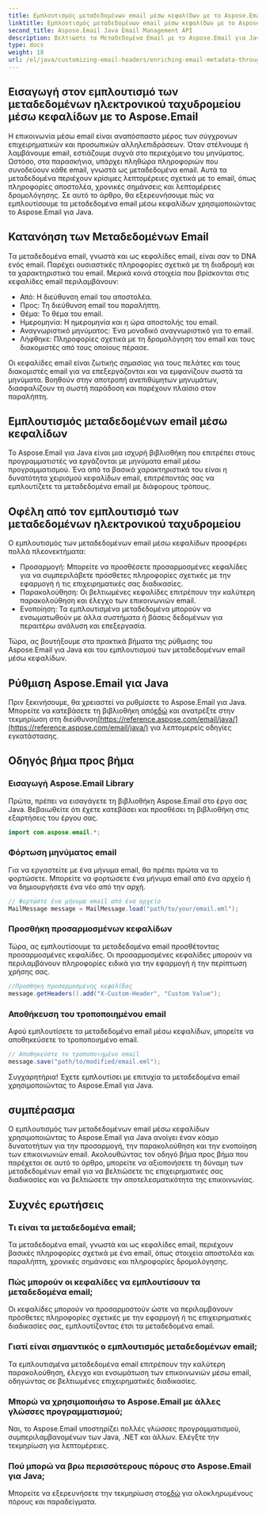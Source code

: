 ```yaml
---
title: Εμπλουτισμός μεταδεδομένων email μέσω κεφαλίδων με το Aspose.Email
linktitle: Εμπλουτισμός μεταδεδομένων email μέσω κεφαλίδων με το Aspose.Email
second_title: Aspose.Email Java Email Management API
description: Βελτιώστε τα Μεταδεδομένα Email με το Aspose.Email για Java. Μάθετε πώς να εμπλουτίζετε τις κεφαλίδες email για βελτιωμένη παρακολούθηση και προσαρμογή με το Aspose.Email.
type: docs
weight: 18
url: /el/java/customizing-email-headers/enriching-email-metadata-through-headers/
---
```


## Εισαγωγή στον εμπλουτισμό των μεταδεδομένων ηλεκτρονικού ταχυδρομείου μέσω κεφαλίδων με το Aspose.Email

Η επικοινωνία μέσω email είναι αναπόσπαστο μέρος των σύγχρονων επιχειρηματικών και προσωπικών αλληλεπιδράσεων. Όταν στέλνουμε ή λαμβάνουμε email, εστιάζουμε συχνά στο περιεχόμενο του μηνύματος. Ωστόσο, στα παρασκήνια, υπάρχει πληθώρα πληροφοριών που συνοδεύουν κάθε email, γνωστά ως μεταδεδομένα email. Αυτά τα μεταδεδομένα περιέχουν κρίσιμες λεπτομέρειες σχετικά με το email, όπως πληροφορίες αποστολέα, χρονικές σημάνσεις και λεπτομέρειες δρομολόγησης. Σε αυτό το άρθρο, θα εξερευνήσουμε πώς να εμπλουτίσουμε τα μεταδεδομένα email μέσω κεφαλίδων χρησιμοποιώντας το Aspose.Email για Java.

## Κατανόηση των Μεταδεδομένων Email

Τα μεταδεδομένα email, γνωστά και ως κεφαλίδες email, είναι σαν το DNA ενός email. Παρέχει ουσιαστικές πληροφορίες σχετικά με τη διαδρομή και τα χαρακτηριστικά του email. Μερικά κοινά στοιχεία που βρίσκονται στις κεφαλίδες email περιλαμβάνουν:

- Από: Η διεύθυνση email του αποστολέα.
- Προς: Τη διεύθυνση email του παραλήπτη.
- Θέμα: Το θέμα του email.
- Ημερομηνία: Η ημερομηνία και η ώρα αποστολής του email.
- Αναγνωριστικό μηνύματος: Ένα μοναδικό αναγνωριστικό για το email.
- Λήφθηκε: Πληροφορίες σχετικά με τη δρομολόγηση του email και τους διακομιστές από τους οποίους πέρασε.

Οι κεφαλίδες email είναι ζωτικής σημασίας για τους πελάτες και τους διακομιστές email για να επεξεργάζονται και να εμφανίζουν σωστά τα μηνύματα. Βοηθούν στην αποτροπή ανεπιθύμητων μηνυμάτων, διασφαλίζουν τη σωστή παράδοση και παρέχουν πλαίσιο στον παραλήπτη.

## Εμπλουτισμός μεταδεδομένων email μέσω κεφαλίδων

Το Aspose.Email για Java είναι μια ισχυρή βιβλιοθήκη που επιτρέπει στους προγραμματιστές να εργάζονται με μηνύματα email μέσω προγραμματισμού. Ένα από τα βασικά χαρακτηριστικά του είναι η δυνατότητα χειρισμού κεφαλίδων email, επιτρέποντάς σας να εμπλουτίζετε τα μεταδεδομένα email με διάφορους τρόπους.

## Οφέλη από τον εμπλουτισμό των μεταδεδομένων ηλεκτρονικού ταχυδρομείου

Ο εμπλουτισμός των μεταδεδομένων email μέσω κεφαλίδων προσφέρει πολλά πλεονεκτήματα:

- Προσαρμογή: Μπορείτε να προσθέσετε προσαρμοσμένες κεφαλίδες για να συμπεριλάβετε πρόσθετες πληροφορίες σχετικές με την εφαρμογή ή τις επιχειρηματικές σας διαδικασίες.
- Παρακολούθηση: Οι βελτιωμένες κεφαλίδες επιτρέπουν την καλύτερη παρακολούθηση και έλεγχο των επικοινωνιών email.
- Ενοποίηση: Τα εμπλουτισμένα μεταδεδομένα μπορούν να ενσωματωθούν με άλλα συστήματα ή βάσεις δεδομένων για περαιτέρω ανάλυση και επεξεργασία.

Τώρα, ας βουτήξουμε στα πρακτικά βήματα της ρύθμισης του Aspose.Email για Java και του εμπλουτισμού των μεταδεδομένων email μέσω κεφαλίδων.

## Ρύθμιση Aspose.Email για Java

 Πριν ξεκινήσουμε, θα χρειαστεί να ρυθμίσετε το Aspose.Email για Java. Μπορείτε να κατεβάσετε τη βιβλιοθήκη από[εδώ](https://releases.aspose.com/email/java/) και ανατρέξτε στην τεκμηρίωση στη διεύθυνση[https://reference.aspose.com/email/java/](https://reference.aspose.com/email/java/) για λεπτομερείς οδηγίες εγκατάστασης.

## Οδηγός βήμα προς βήμα

### Εισαγωγή Aspose.Email Library

Πρώτα, πρέπει να εισαγάγετε τη βιβλιοθήκη Aspose.Email στο έργο σας Java. Βεβαιωθείτε ότι έχετε κατεβάσει και προσθέσει τη βιβλιοθήκη στις εξαρτήσεις του έργου σας.

```java
import com.aspose.email.*;
```

### Φόρτωση μηνύματος email

Για να εργαστείτε με ένα μήνυμα email, θα πρέπει πρώτα να το φορτώσετε. Μπορείτε να φορτώσετε ένα μήνυμα email από ένα αρχείο ή να δημιουργήσετε ένα νέο από την αρχή.

```java
// Φορτώστε ένα μήνυμα email από ένα αρχείο
MailMessage message = MailMessage.load("path/to/your/email.eml");
```

### Προσθήκη προσαρμοσμένων κεφαλίδων

Τώρα, ας εμπλουτίσουμε τα μεταδεδομένα email προσθέτοντας προσαρμοσμένες κεφαλίδες. Οι προσαρμοσμένες κεφαλίδες μπορούν να περιλαμβάνουν πληροφορίες ειδικά για την εφαρμογή ή την περίπτωση χρήσης σας.

```java
//Προσθήκη προσαρμοσμένης κεφαλίδας
message.getHeaders().add("X-Custom-Header", "Custom Value");
```

### Αποθήκευση του τροποποιημένου email

Αφού εμπλουτίσετε τα μεταδεδομένα email μέσω κεφαλίδων, μπορείτε να αποθηκεύσετε το τροποποιημένο email.

```java
// Αποθηκεύστε το τροποποιημένο email
message.save("path/to/modified/email.eml");
```

Συγχαρητήρια! Έχετε εμπλουτίσει με επιτυχία τα μεταδεδομένα email χρησιμοποιώντας το Aspose.Email για Java.

## συμπέρασμα

Ο εμπλουτισμός των μεταδεδομένων email μέσω κεφαλίδων χρησιμοποιώντας το Aspose.Email για Java ανοίγει έναν κόσμο δυνατοτήτων για την προσαρμογή, την παρακολούθηση και την ενοποίηση των επικοινωνιών email. Ακολουθώντας τον οδηγό βήμα προς βήμα που παρέχεται σε αυτό το άρθρο, μπορείτε να αξιοποιήσετε τη δύναμη των μεταδεδομένων email για να βελτιώσετε τις επιχειρηματικές σας διαδικασίες και να βελτιώσετε την αποτελεσματικότητα της επικοινωνίας.

## Συχνές ερωτήσεις

### Τι είναι τα μεταδεδομένα email;

Τα μεταδεδομένα email, γνωστά και ως κεφαλίδες email, περιέχουν βασικές πληροφορίες σχετικά με ένα email, όπως στοιχεία αποστολέα και παραλήπτη, χρονικές σημάνσεις και πληροφορίες δρομολόγησης.

### Πώς μπορούν οι κεφαλίδες να εμπλουτίσουν τα μεταδεδομένα email;

Οι κεφαλίδες μπορούν να προσαρμοστούν ώστε να περιλαμβάνουν πρόσθετες πληροφορίες σχετικές με την εφαρμογή ή τις επιχειρηματικές διαδικασίες σας, εμπλουτίζοντας έτσι τα μεταδεδομένα email.

### Γιατί είναι σημαντικός ο εμπλουτισμός μεταδεδομένων email;

Τα εμπλουτισμένα μεταδεδομένα email επιτρέπουν την καλύτερη παρακολούθηση, έλεγχο και ενσωμάτωση των επικοινωνιών μέσω email, οδηγώντας σε βελτιωμένες επιχειρηματικές διαδικασίες.

### Μπορώ να χρησιμοποιήσω το Aspose.Email με άλλες γλώσσες προγραμματισμού;

Ναι, το Aspose.Email υποστηρίζει πολλές γλώσσες προγραμματισμού, συμπεριλαμβανομένων των Java, .NET και άλλων. Ελέγξτε την τεκμηρίωση για λεπτομέρειες.

### Πού μπορώ να βρω περισσότερους πόρους στο Aspose.Email για Java;

 Μπορείτε να εξερευνήσετε την τεκμηρίωση στο[εδώ](https://reference.aspose.com/email/java/) για ολοκληρωμένους πόρους και παραδείγματα.